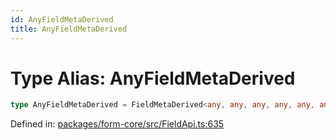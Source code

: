 ```yaml
---
id: AnyFieldMetaDerived
title: AnyFieldMetaDerived
---
```


# Type Alias: AnyFieldMetaDerived

```ts
type AnyFieldMetaDerived = FieldMetaDerived<any, any, any, any, any, any, any, any, any, any, any, any, any, any, any, any, any>;
```

Defined in: [packages/form-core/src/FieldApi.ts:635](https://github.com/TanStack/form/blob/main/packages/form-core/src/FieldApi.ts#L635)
